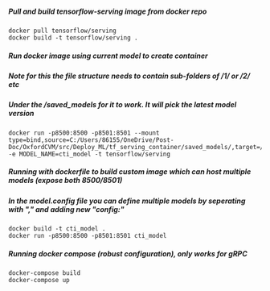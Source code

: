 ##### Pull and build tensorflow-serving image from docker repo
```
docker pull tensorflow/serving
docker build -t tensorflow/serving .
```

##### Run docker image using current model to create container
##### Note for this the file structure needs to contain sub-folders of /1/ or /2/ etc
##### Under the /saved_models for it to work. It will pick the latest model version
```
docker run -p8500:8500 -p8501:8501 --mount type=bind,source=C:/Users/86155/OneDrive/Post-Doc/OxfordCVM/src/Deploy_ML/tf_serving_container/saved_models/,target=/models/cti_model -e MODEL_NAME=cti_model -t tensorflow/serving
```

##### Running with dockerfile to build custom image which can host multiple models (expose both 8500/8501)
##### In the model.config file you can define multiple models by seperating with "," and adding new "config:"
```
docker build -t cti_model .
docker run -p8500:8500 -p8501:8501 cti_model
```

##### Running docker compose (robust configuration), only works for gRPC
```
docker-compose build
docker-compose up
```
